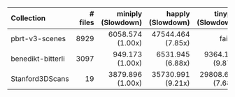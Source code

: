 | Collection        | # files |      miniply (Slowdown) |       happly (Slowdown) |      tinyply (Slowdown) |         rply (Slowdown) |      msh_ply (Slowdown) |
| :---------------- | ------: | ----------------------: | ----------------------: | ----------------------: | ----------------------: | ----------------------: |
| pbrt-v3-scenes    |    8929 |     6058.574    (1.00x) |    47544.464    (7.85x) |       failed            |    22924.508    (3.78x) |       failed            |
| benedikt-bitterli |    3097 |      949.173    (1.00x) |     6531.945    (6.88x) |     9364.114    (9.87x) |     3540.790    (3.73x) |     2274.395    (2.40x) |
| Stanford3DScans   |      19 |     3879.896    (1.00x) |    35730.991    (9.21x) |    29808.671    (7.68x) |    10028.043    (2.58x) |       failed            |
